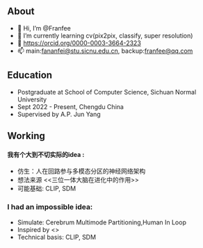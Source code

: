 ## About
- 👋 Hi, I’m @Franfee
- 🌱 I’m currently learning cv(pix2pix, classify, super resolution)
- 👀 https://orcid.org/0000-0003-3664-2323
- 📫 main:fananfei@stu.sicnu.edu.cn, backup:franfee@qq.com
## Education
- Postgraduate at School of Computer Science, Sichuan Normal University 
- Sept 2022 - Present, Chengdu China 
- Supervised by A.P. Jun Yang
## Working
#### 我有个大到不切实际的idea :
- 仿生：人在回路参与多模态分区的神经网络架构
- 想法来源 <<三位一体大脑在进化中的作用>>
- 可能基础: CLIP, SDM
### I had an impossible idea:
- Simulate: Cerebrum Multimode Partitioning,Human In Loop
- Inspired by <<The Triune Brain in Evolution: Role in Paleocerebral Functions>>
- Technical basis: CLIP, SDM
<!---
Franfee/Franfee is a ✨ special ✨ repository because its `README.md` (this file) appears on your GitHub profile.
You can click the Preview link to take a look at your changes.
--->
